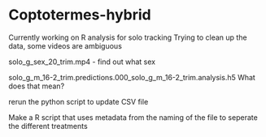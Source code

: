 # Coptotermes-hybrid
Currently working on R analysis for solo tracking
Trying to clean up the data, some videos are ambiguous

solo_g_sex_20_trim.mp4 - find out what sex

solo_g_m_16-2_trim.predictions.000_solo_g_m_16-2_trim.analysis.h5 What does that mean?

rerun the python script to update CSV file

Make a R script that uses metadata from the naming of the file to seperate the different treatments

